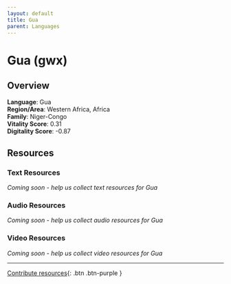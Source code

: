 ```yaml
---
layout: default
title: Gua
parent: Languages
---
```


# Gua (gwx)

## Overview

**Language**: Gua  
**Region/Area**: Western Africa, Africa  
**Family**: Niger-Congo  
**Vitality Score**: 0.31  
**Digitality Score**: -0.87  

## Resources

### Text Resources
*Coming soon - help us collect text resources for Gua*

### Audio Resources
*Coming soon - help us collect audio resources for Gua*

### Video Resources
*Coming soon - help us collect video resources for Gua*

---

[Contribute resources](https://fairtrain.github.io/){: .btn .btn-purple }
